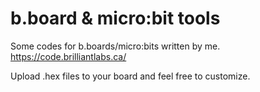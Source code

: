 # b.board & micro:bit tools
Some codes for b.boards/micro:bits written by me. https://code.brilliantlabs.ca/

Upload .hex files to your board and feel free to customize.
